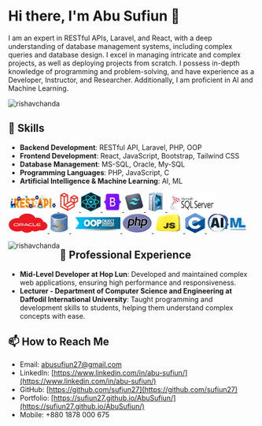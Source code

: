 # Hi there, I'm Abu Sufiun 👋

I am an expert in RESTful APIs, Laravel, and React, with a deep understanding of database management systems, including complex queries and database design. I excel in managing intricate and complex projects, as well as deploying projects from scratch. I possess in-depth knowledge of programming and problem-solving, and have experience as a Developer, Instructor, and Researcher. Additionally, I am proficient in AI and Machine Learning.

<p align="left"> <img src="https://komarev.com/ghpvc/?username=sufiun27&label=Profile%20views&color=0e75b6&style=flat" alt="rishavchanda" /> </p>

## 🚀 Skills

- **Backend Development**: RESTful API, Laravel, PHP, OOP
- **Frontend Development**: React, JavaScript, Bootstrap, Tailwind CSS
- **Database Management**: MS-SQL, Oracle, My-SQL
- **Programming Languages**: PHP, JavaScript, C
- **Artificial Intelligence & Machine Learning**: AI, ML

<p align="left"> 
<a href="#" target="_blank" rel="noreferrer"> <img src="./logo/restf-api.jpg" alt="amplify" width="100" height="40"/> </a> 
<a href="#" target="_blank" rel="noreferrer"> <img src="./logo/laravel.jpg" alt="android" width="40" height="40"/> </a> 
<a href="#" target="_blank" rel="noreferrer"> <img src="./logo/react.png" alt="android" width="40" height="40"/> </a>
<a href="#" target="_blank" rel="noreferrer"> <img src="./logo/bootstrap.png" alt="android" width="40" height="40"/> </a>
<a href="#" target="_blank" rel="noreferrer"> <img src="./logo/tailwind.png" alt="android" width="40" height="40"/> </a>
<a href="#" target="_blank" rel="noreferrer"> <img src="./logo/db.png" alt="android" width="40" height="40"/> </a>
<a href="#" target="_blank" rel="noreferrer"> <img src="./logo/ms-sql.png" alt="android" width="100" height="40"/> </a>
<a href="#" target="_blank" rel="noreferrer"> <img src="./logo/oracle.png" alt="android" width="80" height="40"/> </a>
<a href="#" target="_blank" rel="noreferrer"> <img src="./logo/my-sql.png" alt="android" width="40" height="40"/> </a>
<a href="#" target="_blank" rel="noreferrer"> <img src="./logo/oop.jpg" alt="android" width="100" height="40"/> </a>
<a href="#" target="_blank" rel="noreferrer"> <img src="./logo/PHP.png" alt="android" width="60" height="40"/> </a>
<a href="#" target="_blank" rel="noreferrer"> <img src="./logo/js.png" alt="android" width="60" height="40"/> </a>
<a href="#" target="_blank" rel="noreferrer"> <img src="./logo/C.png" alt="android" width="40" height="40"/> </a>
<a href="#" target="_blank" rel="noreferrer"> <img src="./logo/ai.png" alt="android" width="80" height="40"/> </a>
</p>

<p><img align="left" src="https://github-readme-stats.vercel.app/api/top-langs?username=sufiun27&show_icons=true&locale=en&layout=compact&theme=tokyonight" alt="rishavchanda" /></p>

## 💼 Professional Experience

- **Mid-Level Developer at Hop Lun**: Developed and maintained complex web applications, ensuring high performance and responsiveness.
- **Lecturer - Department of Computer Science and Engineering at Daffodil International University**: Taught programming and development skills to students, helping them understand complex concepts with ease.


## 📫 How to Reach Me

- Email: [abusufiun27@gmail.com](mailto:abusufiun27@gmail.com)
- LinkedIn: [https://www.linkedin.com/in/abu-sufiun/](https://www.linkedin.com/in/abu-sufiun/)
- GitHub: [https://github.com/sufiun27](https://github.com/sufiun27)
- Portfolio: [https://sufiun27.github.io/AbuSufiun/](https://sufiun27.github.io/AbuSufiun/)
- Mobile: +880 1878 000 675

